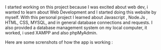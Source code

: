 I started working on this project because I was excited about web dev, i wanted to learn about Web Development and I started doing this website by myself. 
With this personal project I learned about Javascript , Node.Js , HTML, CSS, MYSQL, and in general database connections and requests.
I also provided a database management system on my local computer, it worked, i used XAMPP and also phpMyAdmin. 

Here are some screnshots of how the app is working : 

